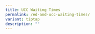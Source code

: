 ```yaml
---
title: UCC Waiting Times
permalink: /ed-and-ucc-waiting-times/
variant: tiptap
description: ""
---
```

